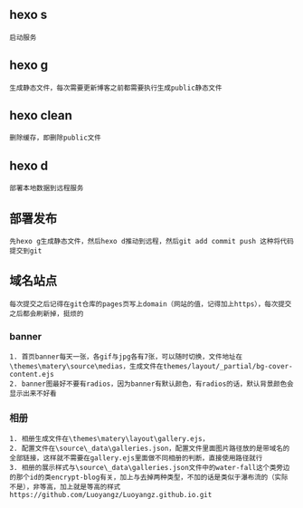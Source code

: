## hexo s
	启动服务
## hexo g
	生成静态文件，每次需要更新博客之前都需要执行生成public静态文件
## hexo clean
	删除缓存，即删除public文件
## hexo d
	部署本地数据到远程服务
## 部署发布
	先hexo g生成静态文件，然后hexo d推动到远程，然后git add commit push 这种将代码提交到git
## 域名站点
	每次提交之后记得在git仓库的pages页写上domain（网站的值，记得加上https），每次提交之后都会刷新掉，挺烦的
### banner
	1. 首页banner每天一张，各gif与jpg各有7张，可以随时切换，文件地址在\themes\matery\source\medias，生成文件在themes/layout/_partial/bg-cover-content.ejs
	2. banner图最好不要有radios，因为banner有默认颜色，有radios的话，默认背景颜色会显示出来不好看

### 相册
	1. 相册生成文件在\themes\matery\layout\gallery.ejs，
	2. 配置文件在\source\_data\galleries.json，配置文件里面图片路径放的是带域名的全部链接，这样就不需要在gallery.ejs里面做不同相册的判断，直接使用路径就行
	3. 相册的展示样式与\source\_data\galleries.json文件中的water-fall这个类旁边的那个id的类encrypt-blog有关，加上与去掉两种类型，不加的话是类似于瀑布流的（实际不是），非等高，加上就是等高的样式https://github.com/Luoyangz/Luoyangz.github.io.git